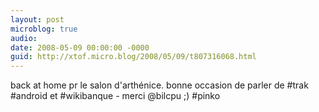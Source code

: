 ```yaml
---
layout: post
microblog: true
audio: 
date: 2008-05-09 00:00:00 -0000
guid: http://xtof.micro.blog/2008/05/09/t807316068.html
---
```

back at home pr le salon d'arthénice. bonne occasion de parler de #trak #android et #wikibanque - merci @bilcpu ;) #pinko
